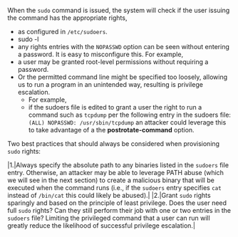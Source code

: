 When the `sudo` command is issued, the system will check if the user issuing the command has the appropriate rights, 
* as configured in `/etc/sudoers`. 
* sudo -l
* any rights entries with the `NOPASSWD` option can be seen without entering a password.
It is easy to misconfigure this. For example, 
* a user may be granted root-level permissions without requiring a password. 
* Or the permitted command line might be specified too loosely, allowing us to run a program in an unintended way, resulting is privilege escalation. 
	* For example, 
	* if the sudoers file is edited to grant a user the right to run a command such as `tcpdump` per the following entry in the sudoers file: `(ALL) NOPASSWD: /usr/sbin/tcpdump` an attacker could leverage this to take advantage of a the **postrotate-command** option.


Two best practices that should always be considered when provisioning `sudo` rights:


|1.|Always specify the absolute path to any binaries listed in the `sudoers` file entry. Otherwise, an attacker may be able to leverage PATH abuse (which we will see in the next section) to create a malicious binary that will be executed when the command runs (i.e., if the `sudoers` entry specifies `cat` instead of `/bin/cat` this could likely be abused).|
|2.|Grant `sudo` rights sparingly and based on the principle of least privilege. Does the user need full `sudo` rights? Can they still perform their job with one or two entries in the `sudoers` file? Limiting the privileged command that a user can run will greatly reduce the likelihood of successful privilege escalation.|